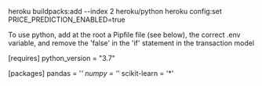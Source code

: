 heroku buildpacks:add --index 2 heroku/python
heroku config:set PRICE_PREDICTION_ENABLED=true

To use python, add at the root a Pipfile file (see below), the correct .env variable, and remove the 'false' in the 'if' statement in the transaction model

[requires]
python_version = "3.7"

[packages]
pandas = '*'
numpy = '*'
scikit-learn = '*'

